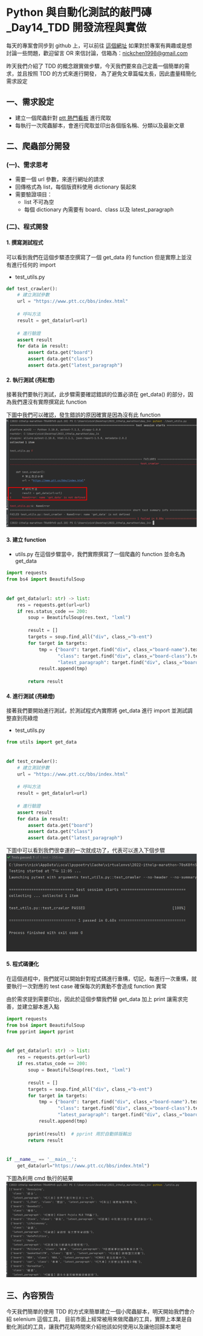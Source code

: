 # Python 與自動化測試的敲門磚_Day14_TDD 開發流程與實做

每天的專案會同步到 github 上，可以前往 [這個網址](https://github.com/nickchen1998/2022_ithelp_marathon) 如果對於專案有興趣或是想討論一些問題，歡迎留言 OR 來信討論，信箱為：nickchen1998@gmail.com

昨天我們介紹了 TDD 的概念跟實做步驟，今天我們要來自己定義一個簡單的需求，並且按照 TDD 的方式來進行開發，
為了避免文章篇幅太長，因此盡量精簡化需求設定

## 一、需求設定
- 建立一個爬蟲針對 [ptt 熱門看板](https://www.ptt.cc/bbs/index.html) 進行爬取
- 每執行一次爬蟲腳本，會進行爬取並印出各個版名稱、分類以及最新文章

## 二、爬蟲部分開發
### (一)、需求思考
- 需要一個 url 參數，來進行網址的請求
- 回傳格式為 list，每個版資料使用 dictionary 裝起來
- 需要驗證項目：
  - list 不可為空
  - 每個 dictionary 內需要有 board、class 以及 latest_paragraph

### (二)、程式開發
#### 1. 撰寫測試程式
可以看到我們在這個步驟憑空撰寫了一個 get_data 的 function 但是實際上並沒有進行任何的 import

- test_utils.py
```python
def test_crawler():
    # 建立測試參數
    url = "https://www.ptt.cc/bbs/index.html"
    
    # 呼叫方法
    result = get_data(url=url)

    # 進行驗證
    assert result
    for data in result:
        assert data.get("board")
        assert data.get("class")
        assert data.get("latest_paragraph")
```

#### 2. 執行測試 (亮紅燈)
接著我們要執行測試，此步驟需要確認錯誤的位置必須在 get_data() 的部分，因為我們還沒有實際撰寫此 function

下圖中我們可以確認，發生錯誤的原因確實是因為沒有此 function
![圖片](img/失敗.jpg)

#### 3. 建立 function
- utils.py
在這個步驟當中，我們實際撰寫了一個爬蟲的 function 並命名為 get_data
```python
import requests
from bs4 import BeautifulSoup


def get_data(url: str) -> list:
    res = requests.get(url=url)
    if res.status_code == 200:
        soup = BeautifulSoup(res.text, "lxml")

        result = []
        targets = soup.find_all("div", class_="b-ent")
        for target in targets:
            tmp = {"board": target.find("div", class_="board-name").text,
                   "class": target.find("div", class_="board-class").text,
                   "latest_paragraph": target.find("div", class_="board-title").text}
            result.append(tmp)

        return result
```

#### 4. 進行測試 (亮綠燈)
接著我們要開始進行測試，於測試程式內實際將 get_data 進行 import 並測試調整直到亮綠燈

- test_utils.py
```python
from utils import get_data


def test_crawler():
    # 建立測試參數
    url = "https://www.ptt.cc/bbs/index.html"

    # 呼叫方法
    result = get_data(url=url)

    # 進行驗證
    assert result
    for data in result:
        assert data.get("board")
        assert data.get("class")
        assert data.get("latest_paragraph")
```

下圖中可以看到我們很幸運的一次就成功了，代表可以進入下個步驟
![圖片](img/成功.jpg)

#### 5. 程式碼優化
在這個過程中，我們就可以開始針對程式碼進行重構，切記，每進行一次重構，就要執行一次對應的 test case
確保每次的異動不會造成 function 異常

由於需求提到需要印出，因此於這個步驟我們替 get_data 加上 print 讓需求完善，並建立腳本進入點
```python
import requests
from bs4 import BeautifulSoup
from pprint import pprint


def get_data(url: str) -> list:
    res = requests.get(url=url)
    if res.status_code == 200:
        soup = BeautifulSoup(res.text, "lxml")

        result = []
        targets = soup.find_all("div", class_="b-ent")
        for target in targets:
            tmp = {"board": target.find("div", class_="board-name").text,
                   "class": target.find("div", class_="board-class").text,
                   "latest_paragraph": target.find("div", class_="board-title").text}
            result.append(tmp)

        pprint(result)  # pprint 用於自動排版輸出
        return result


if __name__ == '__main__':
    get_data(url="https://www.ptt.cc/bbs/index.html")
```

下圖為利用 cmd 執行的結果
![圖片](img/execute.png)

## 三、內容預告
今天我們簡單的使用 TDD 的方式來簡單建立一個小爬蟲腳本，明天開始我們會介紹 selenium 這個工具，
目前市面上經常被用來做爬蟲的工具，實際上本業是自動化測試的工具，讓我們花點時間來介紹他該如何使用以及讓他回歸本業吧